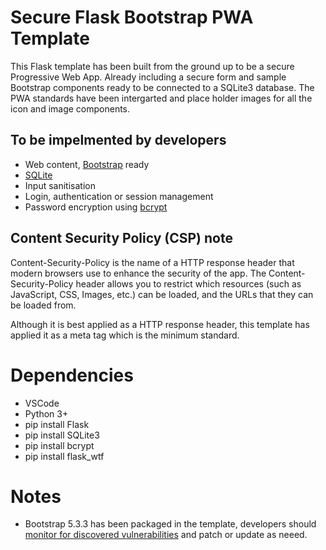 # Secure Flask Bootstrap PWA Template
This Flask template has been built from the ground up to be a secure Progressive Web App. Already including a secure form and sample Bootstrap components ready to be connected to a SQLite3 database. The PWA standards have been intergarted and place holder images for all the icon and image components.

## To be impelmented by developers
* Web content, [Bootstrap](https://getbootstrap.com/) ready
* [SQLite](https://docs.python.org/3/library/sqlite3.html)
* Input sanitisation
* Login, authentication or session management
* Password encryption using [bcrypt](https://pypi.org/project/bcrypt/)

## Content Security Policy (CSP) note
Content-Security-Policy is the name of a HTTP response header that modern browsers use to enhance the security of the app. The Content-Security-Policy header allows you to restrict which resources (such as JavaScript, CSS, Images, etc.) can be loaded, and the URLs that they can be loaded from.

Although it is best applied as a HTTP response header, this template has applied it as a meta tag which is the minimum standard.

# Dependencies
* VSCode
* Python 3+
* pip install Flask
* pip install SQLite3
* pip install bcrypt
* pip install flask_wtf

# Notes
* Bootstrap 5.3.3 has been packaged in the template, developers should [monitor for discovered vulnerabilities](https://security.snyk.io/package/npm/bootstrap) and patch or update as neeed.
